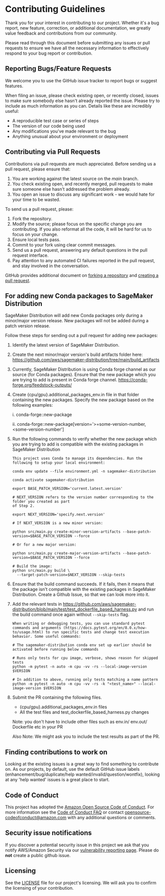# Contributing Guidelines

Thank you for your interest in contributing to our project. Whether it's a bug report, new feature, correction, or additional
documentation, we greatly value feedback and contributions from our community.

Please read through this document before submitting any issues or pull requests to ensure we have all the necessary
information to effectively respond to your bug report or contribution.


## Reporting Bugs/Feature Requests

We welcome you to use the GitHub issue tracker to report bugs or suggest features.

When filing an issue, please check existing open, or recently closed, issues to make sure somebody else hasn't already
reported the issue. Please try to include as much information as you can. Details like these are incredibly useful:

* A reproducible test case or series of steps
* The version of our code being used
* Any modifications you've made relevant to the bug
* Anything unusual about your environment or deployment


## Contributing via Pull Requests
Contributions via pull requests are much appreciated. Before sending us a pull request, please ensure that:

1. You are working against the latest source on the *main* branch.
2. You check existing open, and recently merged, pull requests to make sure someone else hasn't addressed the problem already.
3. You open an issue to discuss any significant work - we would hate for your time to be wasted.

To send us a pull request, please:

1. Fork the repository.
2. Modify the source; please focus on the specific change you are contributing. If you also reformat all the code, it will be hard for us to focus on your change.
3. Ensure local tests pass.
4. Commit to your fork using clear commit messages.
5. Send us a pull request, answering any default questions in the pull request interface.
6. Pay attention to any automated CI failures reported in the pull request, and stay involved in the conversation.

GitHub provides additional document on [forking a repository](https://help.github.com/articles/fork-a-repo/) and
[creating a pull request](https://help.github.com/articles/creating-a-pull-request/).


## For adding new Conda packages to SageMaker Distribution
SageMaker Distribution will add new Conda packages only during a minor/major version release. 
New packages will not be added during a patch version release.

Follow these steps for sending out a pull request for adding new packages:
1. Identify the latest version of SageMaker Distribution.
2. Create the next minor/major version's build artifacts folder here: https://github.com/aws/sagemaker-distribution/tree/main/build_artifacts
3. Currently, SageMaker Distribution is using Conda forge channel as our source (for Conda 
   packages). 
   Ensure that the new package which you are trying to add is present in Conda forge channel. https://conda-forge.org/feedstock-outputs/
4. Create {cpu/gpu}.additional_packages_env.in file in that folder containing the new packages. 
   Specify the new package based on the following examples:

   i. conda-forge::new-package
   
   ii. conda-forge::new-package[version='>=some-version-number,<some-version-number']
5. Run the following commands to verify whether the new package which you are trying to add is 
   compatible with the existing packages in SageMaker Distribution
   ```
   This project uses Conda to manage its dependencies. Run the following to setup your local environment:

   conda env update --file environment.yml -n sagemaker-distribution
   
   conda activate sagemaker-distribution
   
   export BASE_PATCH_VERSION='current.latest.version'
   
   # NEXT_VERSION refers to the version number corresponding to the folder you created as part 
   of Step 2.
   
   export NEXT_VERSION='specify.next.version'
   
   # If NEXT_VERSION is a new minor version:
   
   python src/main.py create-minor-version-artifacts --base-patch-version=$BASE_PATCH_VERSION --force
   
   # Or for a new major version:
   
   python src/main.py create-major-version-artifacts --base-patch-version=$BASE_PATCH_VERSION --force
   
   # Build the image:
   python src/main.py build \
     --target-patch-version=$NEXT_VERSION --skip-tests

   ```
6. Ensure that the build command succeeds. If it fails, then it means that the package isn't 
   compatible with the existing packages in SageMaker Distribution. Create a Github Issue, so 
   that we can look more into it.
7. Add the relevant tests in https://github.com/aws/sagemaker-distribution/blob/main/test/test_dockerfile_based_harness.py 
    and run the build command once again without `--skip-tests` flag.
   ```
   When writing or debugging tests, you can use standard pytest commands and arguments (https://docs.pytest.org/en/8.0.x/how-to/usage.html) to run specific tests and change test execution behavior. Some useful commands: 

   # The sagemaker-distribution conda env set up earlier should be activated before running below commands
   
   # Runs only tests for cpu image, verbose, shows reason for skipped tests
   python -m pytest -n auto -m cpu -vv -rs --local-image-version $VERSION

   # In addition to above, running only tests matching a name pattern
   python -m pytest -n auto -m cpu -vv -rs -k "<test_name>" --local-image-version $VERSION
    ```
8. Submit the PR containing the following files.
   * {cpu/gpu}.additional_packages_env.in files
   * All the test files and test_dockerfile_based_harness.py changes
   
   Note: you don't have to include other files such as env.in/ env.out/ Dockerfile etc in your PR
   
   Also Note: We might ask you to include the test results as part of the PR.

## Finding contributions to work on
Looking at the existing issues is a great way to find something to contribute on. As our projects, by default, use the default GitHub issue labels (enhancement/bug/duplicate/help wanted/invalid/question/wontfix), looking at any 'help wanted' issues is a great place to start.


## Code of Conduct
This project has adopted the [Amazon Open Source Code of Conduct](https://aws.github.io/code-of-conduct).
For more information see the [Code of Conduct FAQ](https://aws.github.io/code-of-conduct-faq) or contact
opensource-codeofconduct@amazon.com with any additional questions or comments.


## Security issue notifications
If you discover a potential security issue in this project we ask that you notify AWS/Amazon Security via our [vulnerability reporting page](http://aws.amazon.com/security/vulnerability-reporting/). Please do **not** create a public github issue.


## Licensing

See the [LICENSE](LICENSE) file for our project's licensing. We will ask you to confirm the licensing of your contribution.
